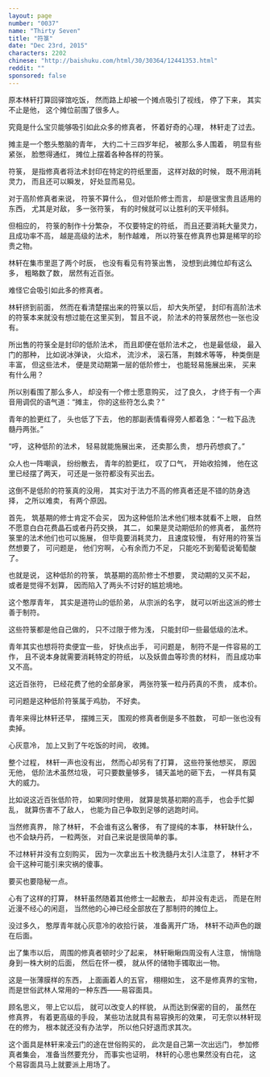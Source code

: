 ```yaml
---
layout: page
number: "0037"
name: "Thirty Seven"
title: "符箓"
date: "Dec 23rd, 2015"
characters: 2202
chinese: "http://baishuku.com/html/30/30364/12441353.html"
reddit: ""
sponsored: false
---
```


原本林轩打算回驿馆吃饭，
然而路上却被一个摊点吸引了视线，
停了下来，
其实不止是他，
这个摊位前围了很多人。

究竟是什么宝贝能够吸引如此众多的修真者，
怀着好奇的心理，
林轩走了过去。

摊主是一个憨头憨脑的青年，
大约二十三四岁年纪，
被那么多人围着，
明显有些紧张，
脸憋得通红，
摊位上摆着各种各样的符箓。

符箓，
是指修真者将法术封印在特定的符纸里面，
这样对敌的时候，
既不用消耗灵力，
而且还可以瞬发，
好处显而易见。

对于高阶修真者来说，
符箓不算什么，
但对低阶修士而言，
却是很宝贵且适用的东西，
尤其是对敌，
多一张符箓，
有的时候就可以让胜利的天平倾斜。

但相应的，
符箓的制作十分繁杂，
不仅要特定的符纸，
而且还要消耗大量灵力，
且成功率不高，
越是高级的法术，
制作越难，
所以符箓在修真界也算是稀罕的珍贵之物。

林轩在集市里逛了两个时辰，
也没有看见有符箓出售，
没想到此摊位却有这么多，
粗略数了数，
居然有近百张。

难怪它会吸引如此多的修真者。

林轩挤到前面，
然而在看清楚摆出来的符箓以后，
却大失所望，
封印有高阶法术的符箓本来就没有想过能在这里买到，
暂且不说，
阶法术的符箓居然也一张也没有。

所出售的符箓全是封印的低阶法术，
而且即便在低阶法术之，
也是最低级，
最入门的那种，
比如说冰弹诀，
火焰术，
流沙术，
滚石落，
荆棘术等等，
种类倒是丰富，
但这些法术，
便是灵动期第一层的低阶修士，
也能轻易施展出来，
买来有什么用？

所以别看围了那么多人，
却没有一个修士愿意购买，
过了良久，
才终于有一个声音用调侃的语气道：“摊主，
你的这些符怎么卖？”

青年的脸更红了，
头也低了下去，
他的那副表情看得旁人都着急：“一粒下品洗髓丹两张。”

“哼，
这种低阶的法术，
轻易就能施展出来，
还卖那么贵，
想丹药想疯了。”

众人也一阵嘲讽，
纷纷散去，
青年的脸更红，
叹了口气，
开始收拾摊，
他在这里已经摆了两天，
可还是一张符都没有买出去。

这倒不是低阶的符箓真的没用，
其实对于法力不高的修真者还是不错的防身选择，
之所以难卖，
有两个原因。

首先，
筑基期的修士肯定不会买，
因为这种低阶法术他们根本就看不上眼，
自然不愿意白白花费晶石或者丹药交换，
其二，
如果是灵动期低阶的修真者，
虽然符箓里的法术他们也可以施展，
但毕竟要消耗灵力，
且速度较慢，
有好用的符箓当然想要了，
可问题是，
他们穷啊，
心有余而力不足，
只能吃不到葡萄说葡萄酸了。

也就是说，
这种低阶的符箓，
筑基期的高阶修士不想要，
灵动期的又买不起，
或者是觉得不划算，
因而陷入了两头不讨好的尴尬境地。

这个憨厚青年，
其实是道符山的低阶弟，
从宗派的名字，
就可以听出这派的修士善于制符。

这些符箓都是他自己做的，
只不过限于修为浅，
只能封印一些最低级的法术。

青年其实也想将符卖便宜一些，
好快点出手，
可问题是，
制符不是一件容易的工作，
且不说本身就需要消耗特定的符纸，
以及妖兽血等珍贵的材料，
而且成功率又不高。

这近百张符，
已经花费了他的全部身家，
两张符箓一粒丹药真的不贵，
成本价。

可问题是这种低阶符箓属于鸡肋，
不好卖。

青年来得比林轩还早，
摆摊三天，
围观的修真者倒是多不胜数，
可却一张也没有卖掉。

心灰意冷，
加上又到了午吃饭的时间，
收摊。

整个过程，
林轩一声也没有出，
然而心却另有了打算，
这些符箓他想买，
原因无他，
低阶法术虽然垃圾，
可只要数量够多，
铺天盖地的砸下去，
一样具有莫大的威力。

比如说这近百张低阶符，
如果同时使用，
就算是筑基初期的高手，
也会手忙脚乱，
就算伤害不了敌人，
也能为自己争取到足够的逃跑时间。

当然修真界，
除了林轩，
不会谁有这么奢侈，
有了提纯的本事，
林轩缺什么，
也不会缺丹药，
一粒两张，
对自己来说是很简单的事。

不过林轩并没有立刻购买，
因为一次拿出五十枚洗髓丹太引人注意了，
林轩才不会干这种可能引来灾祸的傻事。

要买也要隐秘一点。

心有了这样的打算，
林轩虽然随着其他修士一起散去，
却并没有走远，
而是在附近漫不经心的闲逛，
当然他的心神已经全部放在了那制符的摊位上。

没过多久，
憨厚青年就心灰意冷的收拾行装，
准备离开广场，
林轩不动声色的跟在后面。

出了集市以后，
周围的修真者顿时少了起来，
林轩瞅瞅四周没有人注意，
悄悄隐身到一株大树的后面，
然后在怀一模，
就从怀的储物手镯取出一物。

这是一张薄膜样的东西，
上面画着人的五官，
栩栩如生，
这不是修真界的宝物，
而是世俗武林人常用的一种东西——易容面具。

顾名思义，
带上它以后，
就可以改变人的样貌，
从而达到保密的目的，
虽然在修真界，
有着更高级的手段，
某些功法就具有易容换形的效果，
可无奈以林轩现在的修为，
根本就还没有办法学，
所以他只好退而求其次。

这个面具是林轩来凌云门的途在世俗购买的，
此次是自己第一次出远门，
参加修真者集会，
准备当然要充分，
而事实也证明，
林轩的心思也果然没有白花，
这个易容面具马上就要派上用场了。
